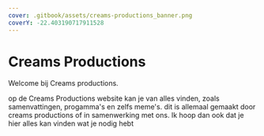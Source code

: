 ```yaml
---
cover: .gitbook/assets/creams-productions_banner.png
coverY: -22.403190717911528
---
```


# Creams Productions

Welcome bij Creams productions.&#x20;

op de Creams Productions website kan je van alles vinden, zoals samenvattingen, progamma's en zelfs meme's. dit is allemaal gemaakt door creams productions of in samenwerking met ons. Ik hoop dan ook dat je hier alles kan vinden wat je nodig hebt
